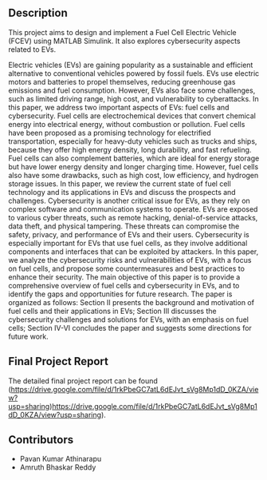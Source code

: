 
## Description
This project aims to design and implement a Fuel Cell Electric Vehicle (FCEV) using MATLAB Simulink. It also explores cybersecurity aspects related to EVs.

Electric vehicles (EVs) are gaining popularity as a sustainable
and efficient alternative to conventional vehicles powered by
fossil fuels. EVs use electric motors and batteries to propel
themselves, reducing greenhouse gas emissions and fuel
consumption. However, EVs also face some challenges, such as
limited driving range, high cost, and vulnerability to
cyberattacks. In this paper, we address two important aspects of
EVs: fuel cells and cybersecurity.
Fuel cells are electrochemical devices that convert chemical
energy into electrical energy, without combustion or pollution.
Fuel cells have been proposed as a promising technology for
electrified transportation, especially for heavy-duty vehicles
such as trucks and ships, because they offer high energy density,
long durability, and fast refueling. Fuel cells can also
complement batteries, which are ideal for energy storage but
have lower energy density and longer charging time. However,
fuel cells also have some drawbacks, such as high cost, low
efficiency, and hydrogen storage issues. In this paper, we review
the current state of fuel cell technology and its applications in
EVs and discuss the prospects and challenges.
Cybersecurity is another critical issue for EVs, as they rely on
complex software and communication systems to operate. EVs
are exposed to various cyber threats, such as remote hacking,
denial-of-service attacks, data theft, and physical tampering.
These threats can compromise the safety, privacy, and
performance of EVs and their users. Cybersecurity is especially
important for EVs that use fuel cells, as they involve additional
components and interfaces that can be exploited by attackers. In
this paper, we analyze the cybersecurity risks and vulnerabilities
of EVs, with a focus on fuel cells, and propose some
countermeasures and best practices to enhance their security.
The main objective of this paper is to provide a comprehensive
overview of fuel cells and cybersecurity in EVs, and to identify
the gaps and opportunities for future research. The paper is
organized as follows: Section II presents the background and
motivation of fuel cells and their applications in EVs; Section III
discusses the cybersecurity challenges and solutions for EVs, with
an emphasis on fuel cells; Section IV-VI concludes the paper and
suggests some directions for future work.

## Final Project Report
The detailed final project report can be found (https://drive.google.com/file/d/1rkPbeGC7atL6dEJvt_sVg8Mp1dD_0KZA/view?usp=sharing)https://drive.google.com/file/d/1rkPbeGC7atL6dEJvt_sVg8Mp1dD_0KZA/view?usp=sharing).

## Contributors
- Pavan Kumar Athinarapu
- Amruth Bhaskar Reddy
